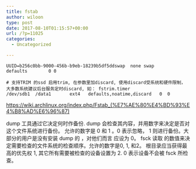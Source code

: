 ```yaml
---
title: fstab
author: wiloon
type: post
date: 2017-08-10T01:15:57+00:00
url: /?p=11025
categories:
  - Uncategorized

---
```

```bashUUID=48ab4d71-5bb2-4bc4-bf32-dc357020ae27       /data   ext4    defaults        0       0
UUID=b256c0bb-9000-456b-b9eb-18239b5df5ddswap  none swap    defaults        0 0

# 支持TRIM 的ssd 启用trim, 在参数里加discard, 使用discard受系统和硬件限制， 大多数系统建议后台服务定时discard, 如： fstrim.timer
/dev/sdb1  /data1       ext4   defaults,noatime,discard   0  0
```

https://wiki.archlinux.org/index.php/Fstab_(%E7%AE%80%E4%BD%93%E4%B8%AD%E6%96%87)

<dump> dump 工具通过它决定何时作备份. dump 会检查其内容，并用数字来决定是否对这个文件系统进行备份。 允许的数字是 0 和 1 。0 表示忽略， 1 则进行备份。大部分的用户是没有安装 dump 的 ，对他们而言 <dump> 应设为 0。<pass> fsck 读取 <pass> 的数值来决定需要检查的文件系统的检查顺序。允许的数字是0, 1, 和2。 根目录应当获得最高的优先权 1, 其它所有需要被检查的设备设置为 2. 0 表示设备不会被 fsck 所检查。